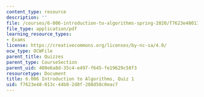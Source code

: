 ```yaml
---
content_type: resource
description: ''
file: /courses/6-006-introduction-to-algorithms-spring-2020/f7623e48013c44b82d0f208d50c0eac7_MIT6_006S20_q1.pdf
file_type: application/pdf
learning_resource_types:
- Exams
license: https://creativecommons.org/licenses/by-nc-sa/4.0/
ocw_type: OCWFile
parent_title: Quizzes
parent_type: CourseSection
parent_uid: 400e6a8d-35c4-e497-f645-fe19629c58f3
resourcetype: Document
title: 6.006 Introduction to Algorithms, Quiz 1
uid: f7623e48-013c-44b8-2d0f-208d50c0eac7
---
```

